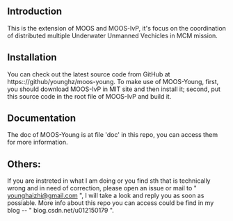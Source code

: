 Introduction
-------------------------------------------------------------------------------

This is the extension of MOOS and MOOS-IvP, it's focus on the coordination of distributed multiple Underwater Unmanned Vechicles in MCM mission. 

Installation
-------------------------------------------------------------------------------

You can check out the latest source code from GitHub at https:://github/younghz/moos-young.
To make use of MOOS-Young, first, you should download MOOS-IvP in MIT site and then install it; second, put this source code in the root file of MOOS-IvP and build it.

Documentation
-------------------------------------------------------------------------------

The doc of MOOS-Young is at file 'doc' in this repo, you can access them for more information.
  
Others:
-------------------------------------------------------------------------------

If you are instreted in what I am doing or you find sth that is technically wrong and in need of correction, please open an issue or mail to " younghaizhi@gmail.com ", I will take a look and reply you as soon as possiable. More info about this repo you can access could be find in my blog -- " blog.csdn.net/u012150179 ".

